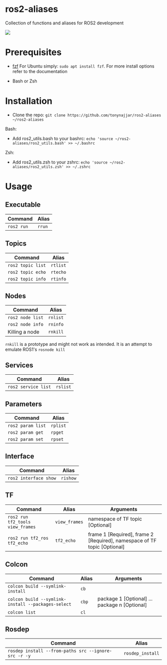 # ros2-aliases
Collection of functions and aliases for ROS2 development

![](https://github.com/tonynajjar/ros2-aliases/blob/main/usage.gif)

# Prerequisites

- [fzf](https://github.com/junegunn/fzf#installation)
For Ubuntu simply: `sudo apt install fzf`. For more install options refer to the documentation

- Bash or Zsh

# Installation

- Clone the repo: `git clone https://github.com/tonynajjar/ros2-aliases ~/ros2-aliases`

Bash:
- Add ros2_utils.bash to your bashrc: `echo 'source ~/ros2-aliases/ros2_utils.bash' >> ~/.bashrc`

Zsh:
- Add ros2_utils.zsh to your zshrc: `echo 'source ~/ros2-aliases/ros2_utils.zsh' >> ~/.zshrc`

# Usage

## Executable

| Command | Alias |
| --- | --- |
| `ros2 run` | `rrun` |

## Topics

| Command | Alias |
| --- | --- |
| `ros2 topic list` | `rtlist` |
| `ros2 topic echo` | `rtecho`|
| `ros2 topic info` | `rtinfo`|

## Nodes

| Command | Alias |
| --- | --- |
| `ros2 node list` | `rnlist` |
| `ros2 node info` | `rninfo`|
| Killing a node | `rnkill`|

`rnkill` is a prototype and might not work as intended. It is an attempt to emulate ROS1's `rosnode kill`

## Services

| Command | Alias |
| --- | --- |
| `ros2 service list` | `rslist` |

## Parameters

| Command | Alias |
| --- | --- |
| `ros2 param list` | `rplist` |
| `ros2 param get`  | `rpget`|
| `ros2 param set`  | `rpset`|

## Interface

| Command | Alias |
| --- | --- |
| `ros2 interface show`  | `rishow`|

## TF

| Command | Alias | Arguments |
| --- | --- | --- |
| `ros2 run tf2_tools view_frames` | `view_frames` | namespace of TF topic [Optional] |
| `ros2 run tf2_ros tf2_echo` | `tf2_echo`| frame 1 [Required], frame 2 [Required], namespace of TF topic [Optional] |

## Colcon

| Command | Alias | Arguments |
| --- | --- | --- |
| `colcon build --symlink-install` | `cb` |
| `colcon build --symlink-install --packages-select` | `cbp`| package 1 [Optional] ... package n [Optional] |
| `colcon list` | `cl` |

## Rosdep

| Command | Alias |
| --- | --- |
| `rosdep install --from-paths src --ignore-src -r -y` | `rosdep_install` |
